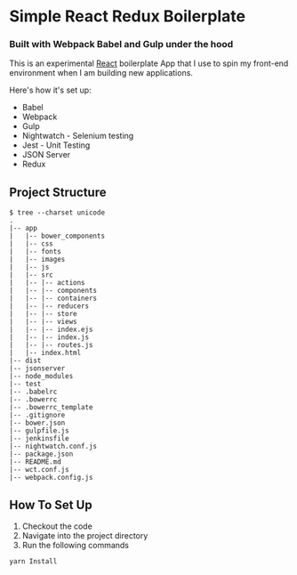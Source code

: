 # Simple React Redux Boilerplate

### Built with Webpack Babel and Gulp under the hood

This is an experimental [React](http://google.com) boilerplate App that I use to spin my front-end environment when I am building new applications.

Here's how it's set up:

* Babel
* Webpack
* Gulp
* Nightwatch - Selenium testing
* Jest - Unit Testing
* JSON Server
* Redux

## Project Structure

````
$ tree --charset unicode
.
|-- app
|   |-- bower_components
|   |-- css
|   |-- fonts
|   |-- images
|   |-- js
|   |-- src
|   |-- |-- actions
|   |-- |-- components
|   |-- |-- containers
|   |-- |-- reducers
|   |-- |-- store
|   |-- |-- views
|   |-- |-- index.ejs
|   |-- |-- index.js
|   |-- |-- routes.js
|   |-- index.html
|-- dist
|-- jsonserver
|-- node_modules
|-- test
|-- .babelrc
|-- .bowerrc
|-- .bowerrc_template
|-- .gitignore
|-- bower.json
|-- gulpfile.js
|-- jenkinsfile
|-- nightwatch.conf.js
|-- package.json
|-- README.md
|-- wct.conf.js
|-- webpack.config.js
````

## How To Set Up

1. Checkout the code
2. Navigate into the project directory
3. Run the following commands

```
yarn Install
```
